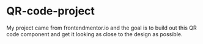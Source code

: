 # QR-code-project
My project came from frontendmentor.io and the goal is to build out this QR code component and get it looking as close to the design as possible.
